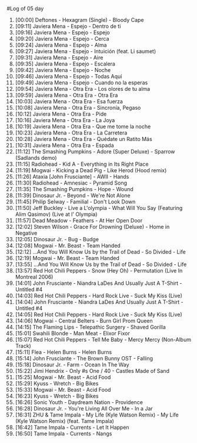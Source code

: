 #Log of 05 day

1. [00:00] Deftones - Hexagram (Single) - Bloody Cape
1. [09:11] Javiera Mena - Espejo - Dentro de ti
1. [09:16] Javiera Mena - Espejo - Espejo
1. [09:20] Javiera Mena - Espejo - Cerca
1. [09:24] Javiera Mena - Espejo - Alma
1. [09:27] Javiera Mena - Espejo - Intuición (feat. Li saumet)
1. [09:31] Javiera Mena - Espejo - Aire
1. [09:35] Javiera Mena - Espejo - Escalera
1. [09:42] Javiera Mena - Espejo - Noche
1. [09:46] Javiera Mena - Espejo - Todas Aquí
1. [09:49] Javiera Mena - Espejo - Cuando no la esperas
1. [09:54] Javiera Mena - Otra Era - Los olores de tu alma
1. [09:59] Javiera Mena - Otra Era - Otra Era
1. [10:03] Javiera Mena - Otra Era - Esa fuerza
1. [10:08] Javiera Mena - Otra Era - Sincronía, Pegaso
1. [10:12] Javiera Mena - Otra Era - Pide
1. [10:16] Javiera Mena - Otra Era - La Joya
1. [10:19] Javiera Mena - Otra Era - Que me tome la noche
1. [10:23] Javiera Mena - Otra Era - La Carretera
1. [10:28] Javiera Mena - Otra Era - Quédate un Ratito Más
1. [10:31] Javiera Mena - Otra Era - Espada
1. [11:12] The Smashing Pumpkins - Adore (Super Deluxe) - Sparrow (Sadlands demo)
1. [11:15] Radiohead - Kid A - Everything in Its Right Place
1. [11:19] Mogwai - Kicking a Dead Pig - Like Herod (Hood remix)
1. [11:26] Ataxia [John Frusciante] - AWII - Hands
1. [11:30] Radiohead - Amnesiac - Pyramid Song
1. [11:35] The Smashing Pumpkins - Hope - Wound
1. [11:39] Dinosaur Jr. - Beyond - We're Not Alone
1. [11:45] Philip Selway - Familial - Don't Look Down
1. [11:50] Jeff Buckley - Live a L'olympia - What Will You Say (Featuring Alim Qasimov) (Live at l' Olympia)
1. [11:57] Dead Meadow - Feathers - At Her Open Door
1. [12:02] Steven Wilson - Grace For Drowning (Deluxe) - Home in Negative
1. [12:05] Dinosaur Jr. - Bug - Budge
1. [12:08] Mogwai - Mr. Beast - Team Handed
1. [12:12] ...And You Will Know Us by the Trail of Dead - So Divided - Life
1. [12:19] Mogwai - Mr. Beast - Team Handed
1. [13:55] ...And You Will Know Us by the Trail of Dead - So Divided - Life
1. [13:57] Red Hot Chili Peppers - Snow (Hey Oh) - Permutation (Live In Montreal 2006)
1. [14:01] John Frusciante - Niandra LaDes And Usually Just A T-Shirt - Untitled #4
1. [14:03] Red Hot Chili Peppers - Hard Rock Live - Suck My Kiss (Live)
1. [14:04] John Frusciante - Niandra LaDes And Usually Just A T-Shirt - Untitled #4
1. [14:05] Red Hot Chili Peppers - Hard Rock Live - Suck My Kiss (Live)
1. [14:06] Mogwai - Central Belters - Burn Girl Prom Queen
1. [14:15] The Flaming Lips - Telepathic Surgery - Shaved Gorilla
1. [15:01] Swahili Blonde - Man Meat - Elixor Fixor
1. [15:07] Red Hot Chili Peppers - Tell Me Baby - Mercy Mercy (Non-Album Track)
1. [15:11] Flea - Helen Burns - Helen Burns
1. [15:14] John Frusciante - The Brown Bunny OST - Falling
1. [15:18] Dinosaur Jr. - Farm - Ocean In The Way
1. [15:22] Jimi Hendrix - Only #s One / 40 - Castles Made of Sand
1. [15:25] Mogwai - Mr. Beast - Acid Food
1. [15:29] Kyuss - Wretch - Big Bikes
1. [15:33] Mogwai - Mr. Beast - Acid Food
1. [16:23] Kyuss - Wretch - Big Bikes
1. [16:26] Sonic Youth - Daydream Nation - Providence
1. [16:28] Dinosaur Jr. - You're Living All Over Me - In a Jar
1. [16:31] ZHU & Tame Impala - My Life (Kyle Watson Remix) - My Life (Kyle Watson Remix) (feat. Tame Impala)
1. [16:42] Tame Impala - Currents - Let It Happen
1. [16:50] Tame Impala - Currents - Nangs
